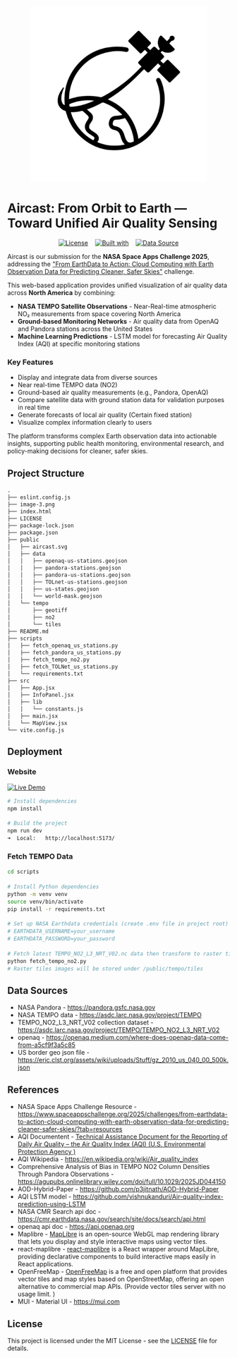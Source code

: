 <div align="center">
  <img src="image-3.png" alt="Aircast Logo" width="400"/>
</div>

# Aircast: From Orbit to Earth — Toward Unified Air Quality Sensing

<div align="center">
  
[![License](https://img.shields.io/badge/License-MIT-green?style=plastic-square)](LICENSE)
&nbsp;&nbsp;
[![Built with](https://img.shields.io/badge/Built%20with-Vite%20%2B%20React-61dafb?style=plastic-square&logo=react)](https://vitejs.dev/)
&nbsp;&nbsp;
[![Data Source](https://img.shields.io/badge/Data%20Source-NASA-orange?style=plastic-square)](https://www.spaceappschallenge.org/2025/challenges/from-earthdata-to-action-cloud-computing-with-earth-observation-data-for-predicting-cleaner-safer-skies/?tab=resources)

</div>

Aircast is our submission for the **NASA Space Apps Challenge 2025**, addressing the ["From EarthData to Action: Cloud Computing with Earth Observation Data for Predicting Cleaner, Safer Skies"](https://www.spaceappschallenge.org/2025/challenges/from-earthdata-to-action-cloud-computing-with-earth-observation-data-for-predicting-cleaner-safer-skies/) challenge.

This web-based application provides unified visualization of air quality data across **North America** by combining:

* **NASA TEMPO Satellite Observations** - Near-Real-time atmospheric NO₂ measurements from space covering North America
* **Ground-based Monitoring Networks** - Air quality data from OpenAQ and Pandora stations across the United States
* **Machine Learning Predictions** - LSTM model for forecasting Air Quality Index (AQI) at specific monitoring stations

### Key Features
- Display and integrate data from diverse sources
- Near real-time TEMPO data (NO2)
- Ground-based air quality measurements (e.g., Pandora, OpenAQ)
- Compare satellite data with ground station data for validation purposes in real time
- Generate forecasts of local air quality (Certain fixed station)
- Visualize complex information clearly to users

The platform transforms complex Earth observation data into actionable insights, supporting public health monitoring, environmental research, and policy-making decisions for cleaner, safer skies.


## Project Structure

```
.
├── eslint.config.js
├── image-3.png
├── index.html
├── LICENSE
├── package-lock.json
├── package.json
├── public
│   ├── aircast.svg
│   ├── data
│   │   ├── openaq-us-stations.geojson
│   │   ├── pandora-stations.geojson
│   │   ├── pandora-us-stations.geojson
│   │   ├── TOLnet-us-stations.geojson
│   │   ├── us-states.geojson
│   │   └── world-mask.geojson
│   └── tempo
│       ├── geotiff
│       ├── no2
│       └── tiles
├── README.md
├── scripts
│   ├── fetch_openaq_us_stations.py
│   ├── fetch_pandora_us_stations.py
│   ├── fetch_tempo_no2.py
│   ├── fetch_TOLNet_us_stations.py
│   └── requirements.txt
├── src
│   ├── App.jsx
│   ├── InfoPanel.jsx
│   ├── lib
│   │   └── constants.js
│   ├── main.jsx
│   └── MapView.jsx
└── vite.config.js
```

## Deployment

### Website 
[![Live Demo](https://img.shields.io/badge/Live%20Demo-Visit%20Site-blue?style=flat-square&logo=github)](https://68332.github.io/Aircast/)

```bash
# Install dependencies
npm install

# Build the project
npm run dev
➜  Local:   http://localhost:5173/
```

### Fetch TEMPO Data

```bash
cd scripts

# Install Python dependencies
python -m venv venv
source venv/bin/activate
pip install -r requirements.txt

# Set up NASA Earthdata credentials (create .env file in project root)
# EARTHDATA_USERNAME=your_username
# EARTHDATA_PASSWORD=your_password

# Fetch latest TEMPO_NO2_L3_NRT_V02.nc data then transform to raster tiles format to display on the map
python fetch_tempo_no2.py
# Raster tiles images will be stored under /public/tempo/tiles
```
## Data Sources
* NASA Pandora - https://pandora.gsfc.nasa.gov
* NASA TEMPO data - https://asdc.larc.nasa.gov/project/TEMPO
* TEMPO_NO2_L3_NRT_V02 collection dataset - https://asdc.larc.nasa.gov/project/TEMPO/TEMPO_NO2_L3_NRT_V02
* openaq - https://openaq.medium.com/where-does-openaq-data-come-from-a5cf9f3a5c85
* US border geo json file - https://eric.clst.org/assets/wiki/uploads/Stuff/gz_2010_us_040_00_500k.json

## References
* NASA Space Apps Challenge Resource - https://www.spaceappschallenge.org/2025/challenges/from-earthdata-to-action-cloud-computing-with-earth-observation-data-for-predicting-cleaner-safer-skies/?tab=resources
* AQI Documentent - [Technical Assistance Document for the Reporting of Daily Air Quality – the Air Quality Index (AQI) (U.S. Environmental Protection Agency )](https://document.airnow.gov/technical-assistance-document-for-the-reporting-of-daily-air-quailty.pdf)
* AQI Wikipedia - https://en.wikipedia.org/wiki/Air_quality_index
* Comprehensive Analysis of Bias in TEMPO NO2 Column Densities Through Pandora Observations - https://agupubs.onlinelibrary.wiley.com/doi/full/10.1029/2025JD044150
* AOD-Hybrid-Paper - https://github.com/p3jitnath/AOD-Hybrid-Paper
* AQI LSTM model - https://github.com/vishnukanduri/Air-quality-index-prediction-using-LSTM
* NASA CMR Search api doc - https://cmr.earthdata.nasa.gov/search/site/docs/search/api.html
* openaq api doc - https://api.openaq.org
* Maplibre - [MapLibre](https://maplibre.org) is an open-source WebGL map rendering library that lets you display and style interactive maps using vector tiles.
* react-maplibre - [react-maplibre](https://visgl.github.io/react-maplibre/docs/get-started) is a React wrapper around MapLibre, providing declarative components to build interactive maps easily in React applications.
* OpenFreeMap - [OpenFreeMap](https://openfreemap.org) is a free and open platform that provides vector tiles and map styles based on OpenStreetMap, offering an open alternative to commercial map APIs. (Provide vector tiles server with no usage limit. )
* MUI - Material UI - https://mui.com

## License

This project is licensed under the MIT License - see the [LICENSE](LICENSE) file for details.